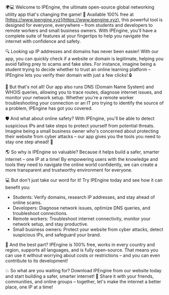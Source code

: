 🌍💻 Welcome to IPEngine, the ultimate open-source global networking utility app that's changing the game! 🚀 Available 100% free at [https://www.ipengine.xyz](https://www.ipengine.xyz), this powerful tool is designed for everyone, everywhere – from students and developers to remote workers and small business owners. With IPEngine, you'll have a complete suite of features at your fingertips to help you navigate the internet with confidence and safety.

🔍 Looking up IP addresses and domains has never been easier! With our app, you can quickly check if a website or domain is legitimate, helping you avoid falling prey to scams and fake sites. For instance, imagine being a student trying to decide whether to trust an online learning platform – IPEngine lets you verify their domain with just a few clicks! 🔒

📡 But that's not all! Our app also runs DNS (Domain Name System) and WHOIS queries, allowing you to trace routes, diagnose internet issues, and monitor your network setup. Whether you're a remote worker troubleshooting your connection or an IT pro trying to identify the source of a problem, IPEngine has got you covered.

🛡️ And what about online safety? With IPEngine, you'll be able to detect suspicious IPs and take steps to protect yourself from potential threats. Imagine being a small business owner who's concerned about protecting their website from cyber attacks – our app gives you the tools you need to stay one step ahead! 💪

🌎 So why is IPEngine so valuable? Because it helps build a safer, smarter internet – one IP at a time! By empowering users with the knowledge and tools they need to navigate the online world confidently, we can create a more transparent and trustworthy environment for everyone.

💻 But don't just take our word for it! Try IPEngine today and see how it can benefit you:

* Students: Verify domains, research IP addresses, and stay ahead of online scams.
* Developers: Diagnose network issues, optimize DNS queries, and troubleshoot connections.
* Remote workers: Troubleshoot internet connectivity, monitor your network setup, and stay productive.
* Small business owners: Protect your website from cyber attacks, detect suspicious IPs, and safeguard your brand.

🌟 And the best part? IPEngine is 100% free, works in every country and region, supports all languages, and is fully open-source. That means you can use it without worrying about costs or restrictions – and you can even contribute to its development!

💥 So what are you waiting for? Download IPEngine from our website today and start building a safer, smarter internet! 🚀 Share it with your friends, communities, and online groups – together, let's make the internet a better place, one IP at a time!